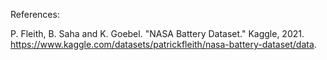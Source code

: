 References:

P. Fleith, B. Saha and K. Goebel. "NASA Battery Dataset." Kaggle, 2021. https://www.kaggle.com/datasets/patrickfleith/nasa-battery-dataset/data.

